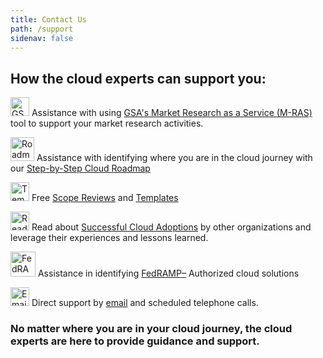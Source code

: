 ```yaml
---
title: Contact Us
path: /support
sidenav: false
---
```


## How the cloud experts can support you:

<div class="grid-container">
  <div class="grid-row">
    <div class="tablet:grid-col">

<img src="../../file-invoice-solid.svg" width="30" alt="GSA M-RAS Icon" /> Assistance with using  [GSA's Market Research as a Service (M-RAS)](/acquisitionguidance/marketresearch) tool to support your market research activities.

   </div>
    <div class="tablet:grid-col">
    


<img src="../../tasks-solid.svg" width="38"  alt="Roadmap Icon"/> Assistance with identifying where you are in the cloud journey with our [Step-by-Step Cloud Roadmap](/planning/planning-basics)    
    


  </div></div>
<div class="grid-row">
    <div class="tablet:grid-col">

<img src="../../file-alt-regular.svg" width="30"  alt="Templates Icon" /> Free [Scope Reviews](mailto:cloudinfo@gsa.gov?subject=CIC%20Cloud%20Scope%20Review&amp;body=Please%20see%20the%20attached%20Cloud%20Scope%20for%20Review) and [Templates](/resources/templates) 
  
 </div>
 <div class="tablet:grid-col">

<img src="../../glasses-solid.svg" width="30"  alt="Reading Glasses Icon"/> Read about [Successful Cloud Adoptions](/resources/use-cases) by other organizations and leverage their experiences and lessons learned.
  
 </div>
</div>


<div class="grid-row">
    <div class="tablet:grid-col">
    

<img src="../../fedramp-logo.jpg" width="40"  alt="FedRAMP Icon" /> Assistance in identifying [FedRAMP–](https://www.fedramp.gov) Authorized cloud solutions  



   </div>
    <div class="tablet:grid-col">
    

<img src="../../at-solid.svg" width="30"  alt="Email Icon"/>  Direct support by [email](mailto:cloudinfo@gsa.gov) and scheduled telephone calls.        
    
    
</div></div>



</div>



### No matter where you are in your cloud journey, the cloud experts are here to provide guidance and support.